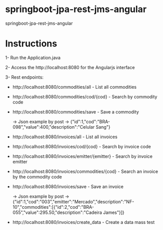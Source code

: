 # springboot-jpa-rest-jms-angular
springboot-jpa-rest-jms-angular

# Instructions 
1- Run the Application.java

2- Access the http://localhost:8080 for the Angularjs interface

3- Rest endpoints:

   * http://localhost:8080/commodities/all - List all commodities
   
   * http://localhost:8080/commodities/cod/{cod} - Search by commodity code
   
   * http://localhost:8080/commodities/save - Save a commodity
   
      -> Json example by post -> {"id":1,"cod":"BRA-098","value":400,"description":"Celular Sang"}
      
      
   * http://localhost:8080/invoices/all - List all invoices
   
   * http://localhost:8080/invoices/cod/{cod} - Search by invoice code
   
   * http://localhost:8080/invoices/emitter/{emitter} - Search by invoice emitter
   
   * http://localhost:8080/invoices/commodities/{cod} - Search an invoice by the commodity code
   
   * http://localhost:8080/invoices/save - Save an invoice
   
      -> Json example by post -> {"id":1,"cod":"003","emitter":"Mercado","description":"NF-10","commodities":[{"id":2,"cod":"BRA-055","value":295.50,"description":"Cadeira James"}]}
      
   * http://localhost:8080/invoices/create_data - Create a data mass test
   
